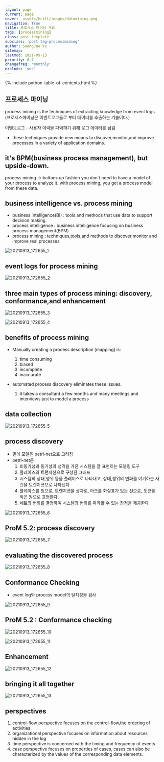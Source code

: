 ```yaml
---
layout: page
current: page
cover:  assets/built/images/datamining.png
navigation: True
title: 프로세스 마이닝 개요 
tags: [processmining]  
class: post-template
subclass: 'post tag-processmining'
author: SeongJae Yu  
sitemap:
lastmod: 2021-09-13
priority: 0.7
changefreq: 'monthly'
exclude: 'yes'
---
```

{% include python-table-of-contents.html %}  




## 프로세스 마이닝
process mining is the techniques of extracting knowledge from event logs
(프로세스마이닝은 이벤트로그들로 부터 데이터를 추출하는 기술이다.)

이벤트로그 - 사용자 이력을 파악하기 위해 로그 데이터를 남김

- these techniques provide new means to discover,monitor,and improve processes in a variety of application domains. 

## it's BPM(business process management), but upside-down.
process mining -> bottom-up fashion
you don't need to have a model of your process to analyze it.
with process mining, you get a process model from these data.

## business intelligence vs. process mining
- business intelligence(BI) : tools and methods that use data to support decision making.
- process intelligence : business intelligence focusing on business process management(BPM)
- process mining : techniques,tools,and methods to discover,monitor and improve real processes

![20210913_172655_1](./img/processmining/0913/20210913_172655_1.png)

## event logs for process mining

![20210913_172655_2](./img/processmining/0913/20210913_172655_2.png)

## three main types of process mining: discovery, conformance,and enhancement

![20210913_172655_3](./img/processmining/0913/20210913_172655_3.png)

![20210913_172655_4](./img/processmining/0913/20210913_172655_4.png)

## benefits of process mining

- Manually creating a process description (mapping) is:
  1. time consuming
  2. biased 
  3. incomplete 
  4. inaccurate

- automated process discovery eliminates these issues.
  1. it takes a consultant a few months and many meetings and interviews just to model a process 


## data collection

![20210913_172655_5](./img/processmining/0913/20210913_172655_5.png)


## process discovery
- 밑에 모델은 petri-net으로 그려짐
- petri-net은 
  1. 비동기성과 동기성의 성격을 가진 시스템을 잘 표현하는 모델링 도구
  2. 플레이스와 트랜지션으로 구성된 그래프 
  3. 시스템의 상태,행위 등을 플레이스로 나타내고, 상태,행위의 변화를 야기하는 사건을 트랜지션으로 나타낸다
  4. 플레이스를 원으로, 트랜지션을 상자로, 아크를 화살표가 있는 선으로, 토큰을 작은 원으로 표현한다.
  5. 네트의 변화를 결정하여 시스템의 변화를 파악할 수 있는 장점을 제공한다


![20210913_172655_6](./img/processmining/0913/20210913_172655_6.png)

## ProM 5.2: process discovery

![20210913_172655_7](./img/processmining/0913/20210913_172655_7.png)

## evaluating the discovered process

![20210913_172655_8](./img/processmining/0913/20210913_172655_8.png)

## Conformance Checking
- event log와 process model의 일치성을 검사

![20210913_172655_9](./img/processmining/0913/20210913_172655_9.png)

## ProM 5.2 : Conformance checking


![20210913_172655_10](./img/processmining/0913/20210913_172655_10.png)

![20210913_172655_11](./img/processmining/0913/20210913_172655_11.png)

## Enhancement

![20210913_172655_12](./img/processmining/0913/20210913_172655_12.png)

## bringing it all together

![20210913_172655_13](./img/processmining/0913/20210913_172655_13.png)

## perspectives
1. control-flow perspective focuses on the control-flow,the ordering of activities.
2. organizational perspective focuses on information about resources hidden in the log 
3. time perspective is concerned with the timing and frequency of events.
4. case perspective focuses on properties of cases, cases can also be characterized by the values of the corresponding data elements.



